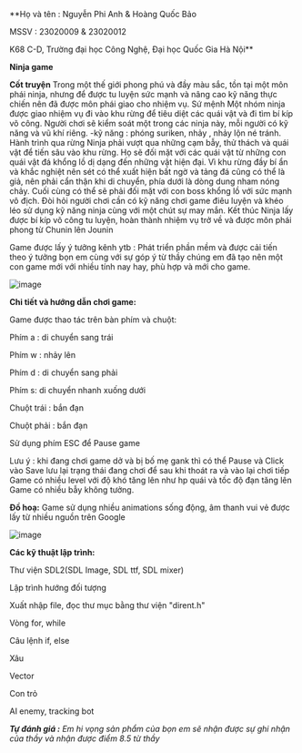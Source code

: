 **Họ và tên : Nguyễn Phi Anh & Hoàng Quốc Bảo

MSSV : 23020009 & 23020012

K68 C-D, Trường đại học Công Nghệ, Đại học Quốc Gia Hà Nội**

**Ninja game**

**Cốt truyện**
Trong một thế giới phong phú và đầy màu sắc, tồn tại một môn phái ninja, nhưng để được tu luyện sức mạnh và nâng cao kỹ năng thực chiến nên đã được môn phái giao cho nhiệm vụ.
Sứ mệnh
Một nhóm ninja được giao nhiệm vụ đi vào khu rừng để tiêu diệt các quái vật và đi tìm bí kíp võ công. Người chơi sẽ kiểm soát một trong các ninja này, mỗi người có kỹ năng và vũ khí riêng.
 -kỹ năng : phóng suriken, nhảy , nhảy lộn né tránh.
Hành trình qua rừng
Ninja phải vượt qua những cạm bẫy, thử thách và quái vật để tiến sâu vào khu rừng. Họ sẽ đối mặt với các quái vật từ những con quái vật đá khổng lồ dị dạng đến những vật hiện đại. Vì khu rừng đầy bí ẩn và khắc nghiệt nên sét có thể xuất hiện bất ngờ và tảng đá cũng có thể là giả, nên phải cẩn thận khi di chuyển, phía dưới là dòng dung nham nóng chảy. Cuối cùng có thể sẽ phải đối mặt với con boss khổng lồ với sức mạnh vô địch. Đòi hỏi người chơi cần có kỹ năng chơi game điêu luyện và khéo léo sử dụng kỹ năng ninja cùng với một chút sự may mắn.
Kết thúc
Ninja lấy được bí kíp võ công tu luyện, hoàn thành nhiệm vụ trở về và được môn phái phong từ Chunin lên Jounin

Game được lấy ý tưởng kênh ytb : Phát triển phần mềm và được cải tiến theo ý tưởng bọn em cùng với sự góp ý từ thầy chúng em đã tạo nên một con game mới với nhiều tính nay hay, phù hợp và mới cho game.

![image](https://github.com/Anhnguyen0812/Game-ninja/assets/144301766/361403e4-e224-4e1f-8199-422214d2f491)

**Chi tiết và hướng dẫn chơi game:**

Game được thao tác trên bàn phím và chuột:

Phím a : di chuyển sang trái

Phím w : nhảy lên

Phím d : di chuyển sang phải

Phím s: di chuyển nhanh xuống dưới

Chuột trái : bắn đạn

Chuột phải : bắn đạn

Sử dụng phím ESC để Pause game

Lưu ý : khi đang chơi game dở và bị bố mẹ gank thì có thể Pause và Click vào Save lưu lại trạng thái đang chơi để sau khi thoát ra và vào lại chơi tiếp
Game có nhiều level với độ khó tăng lên như hp quái và tốc độ đạn tăng lên
Game có nhiều bẫy không tưởng.

**Đồ hoạ:**
Game sử dụng nhiều animations sống động, âm thanh vui vẻ được lấy từ nhiều nguồn trên Google

![image](https://github.com/Anhnguyen0812/Game-ninja/assets/144301766/cc0e9f9c-bbca-4f65-9cb6-54e2edbc6c6d)

**Các kỹ thuật lập trình:**

Thư viện SDL2(SDL Image, SDL ttf, SDL mixer)

Lập trình hướng đối tượng

Xuất nhập file, đọc thư mục bằng thư viện "dirent.h"

Vòng for, while

Câu lệnh if, else

Xâu

Vector

Con trỏ

AI enemy, tracking bot

_**Tự đánh giá :** Em hi vọng sản phẩm của bọn em sẽ nhận được sự ghi nhận của thầy và nhận được điểm 8.5 từ thầy_

